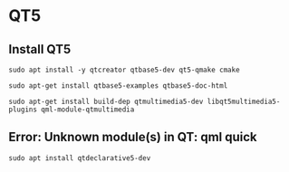 # QT5

## Install QT5

`sudo apt install -y qtcreator qtbase5-dev qt5-qmake cmake`

`sudo apt-get install qtbase5-examples qtbase5-doc-html`

`sudo apt-get install build-dep qtmultimedia5-dev libqt5multimedia5-plugins qml-module-qtmultimedia`

## Error: Unknown module(s) in QT: qml quick

`sudo apt install qtdeclarative5-dev`
